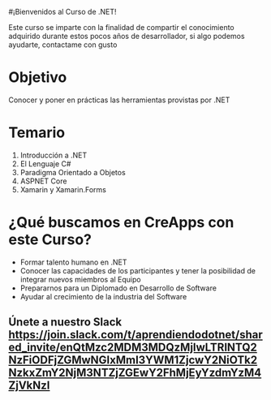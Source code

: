 #¡Bienvenidos al Curso de .NET!

Este curso se imparte con la finalidad de compartir el conocimiento adquirido durante estos pocos años de desarrollador, si algo podemos ayudarte, contactame con gusto

# Objetivo

Conocer y poner en prácticas las herramientas provistas por .NET

# Temario

1. Introducción a .NET
2. El Lenguaje C#
3. Paradigma Orientado a Objetos
4. ASPNET Core
5. Xamarin y Xamarin.Forms

# ¿Qué buscamos en CreApps con este Curso?
- Formar talento humano en .NET
- Conocer las capacidades de los participantes y tener la posibilidad de integrar nuevos miembros al Equipo
- Prepararnos para un Diplomado en Desarrollo de Software
- Ayudar al crecimiento de la industria del Software

## Únete a nuestro Slack https://join.slack.com/t/aprendiendodotnet/shared_invite/enQtMzc2MDM3MDQzMjIwLTRlNTQ2NzFiODFjZGMwNGIxMmI3YWM1ZjcwY2NiOTk2NzkxZmY2NjM3NTZjZGEwY2FhMjEyYzdmYzM4ZjVkNzI 
